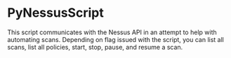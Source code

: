 # PyNessusScript
This script communicates with the Nessus API in an attempt to help with automating scans. Depending on flag issued with the script, you can list all scans, list all policies, start, stop, pause, and resume a scan.
